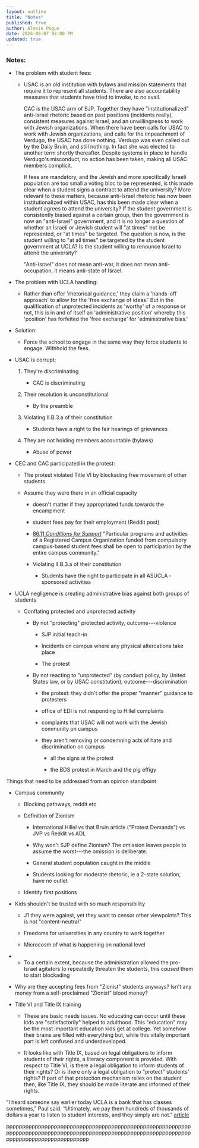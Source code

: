 ```yaml
---
layout: outline
title: "Notes"
published: true
author: Alexie Pogue
date: 2024-08-07 02:00 PM
updated: true
---
```



### Notes: 

- The problem with student fees:

	-	USAC is an old institution with bylaws and mission statements that require it to represent all students. There are also 	accountability measures that students have tried to invoke, to no avail.

		CAC is the USAC arm of SJP. Together they have "institutionalized" anti-Israel rhetoric based on past positions (incidents really), consistent measures against Israel, and an unwillingness to work with Jewish organizations. When there have been calls for USAC to work with Jewish organizations, and calls for the impeachment of Verdugo, the USAC has done nothing. Verdugo was even called out by the Daily Bruin, and still nothing. In fact she was elected to another term shortly thereafter. Despite systems in place to handle Verdugo's misconduct, no action has been taken, making all USAC members complicit. 

		If fees are mandatory, and the Jewish and more specifically Israeli population are too small a voting bloc to be represented, is this made clear when a student signs a contract to attend the university? More relevant to these matters, because anti-Israel rhetoric has now been institutionalized within USAC, has this been made clear when a student agrees to attend the university? If the student government is consistently biased against a certain group, then the government is now an "anti-Israel" government, and it is no longer a question of whether an Israeli or Jewish student will "at times" not be represented, or "at times" be targeted. The question is now, is the student willing to "at all times" be targeted by the student government at UCLA? Is the student willing to renounce Israel to attend the university? 

		"Anti-Israel" does not mean anti-war, it does not mean anti-occupation, it means anti-state of Israel. 

- The problem with UCLA handling: 

	- 	Rather than offer 'rhetorical guidance,' they claim a 'hands-off approach' to allow for the 'free exchange of ideas.' But 	  in the qualification of unprotected incidents as 'worthy' of a response or not, this is in and of itself an 					'administrative position' whereby this 'position' has forfeited the 'free exchange' for 'administrative bias.'

- Solution: 

	- Force the school to engage in the same way they force students to engage. Withhold the fees. 

- USAC is corrupt: 

	1. They're discriminating 

		- CAC is discriminating 

	2. Their resolution is unconstitutional 

		- By the preamble

	3. Violating II.B.3.a of their constitution

		- Students have a right to the fair hearings of grievances

	4. They are not holding members accountable (bylaws)

		- Abuse of power

- CEC and CAC participated in the protest:

	- The protest violated Title VI by blockading free movement of other students 

	- Assume they were there in an official capacity

		- doesn't matter if they appropriated funds towards the encampment

		- student fees pay for their employment (Reddit post)

		- [86.11 *Conditions for Support*](https://policy.ucop.edu/doc/2710528/PACAOS-80) "Particular
				programs and activities of a Registered Campus Organization funded from compulsory
				campus-based student fees shall be open to participation by the entire campus
				community."

		- Violating II.B.3.a of their constitution

			- Students have the right to participate in all ASUCLA - sponsored activities 

- UCLA negligence is creating administrative bias against both groups of students 

	- Conflating protected and unprotected activity 

		- By not "protecting" protected activity, outcome---violence

			- SJP initial teach-in 

			- Incidents on campus where any physical altercations take place

			- The protest

		- By not reacting to "unprotected" (by conduct policy, by United States law, or by USAC constitution), outcome---discrimination 

			- the protest: they didn't offer the proper "manner" guidance to protesters

			- office of EDI is not responding to Hillel complaints

			- complaints that USAC will not work with the Jewish community on campus 

			- they aren't removing or condemning acts of hate and discrimination on campus 

				- all the signs at the protest

				- the BDS protest in March and the pig effigy 


Things that need to be addressed from an opinion standpoint

- Campus community

	- Blocking pathways, reddit etc

	- Definition of Zionism

		- International Hillel vs that Bruin article ("Protest Demands") vs JVP vs Reddit vs ADL

		- Why won't SJP define Zionism? The omission leaves people to assume the worst---the omission is deliberate. 

		- General student population caught in the middle 

		- Students looking for moderate rhetoric, ie a 2-state solution, have no outlet

	- Identity first positions

- Kids shouldn't be trusted with so much responsibility

	- J1 they were against, yet they want to censor other viewpoints? This is not "content-neutral"

	- Freedoms for universities in any country to work together

	- Microcosm of what is happening on national level

- * To a certain extent, because the administration allowed the pro-Israel agitators to repeatedly threaten the students, this *caused* them to start blockading

- Why are they accepting fees from "Zionist" students anyways? Isn't any money from a self-proclaimed "Zionist" blood money? 

- Title VI and Title IX training

	- These are basic needs issues. No educating can occur until these kids are "satisfactorily" helped to adulthood. This "education" may be the most important education kids get at college. Yet somehow their brains are filled with everything but, while this vitally important part is left confused and underdeveloped. 

	- It looks like with Title IX, based on legal obligations to inform students of their rights, a literacy component is provided. With respect to Title VI, is there a legal obligation to inform students of their rights? Or is there only a legal obligation to "protect" students' rights? If part of that protection mechanism relies on the student then, like Title IX, they should be made literate and informed of their rights. 

“I heard someone say earlier today UCLA is a bank that has classes sometimes,” Paul said. “Ultimately, we pay them hundreds of thousands of dollars a year to listen to student interests, and they simply are not.” [article](https://dailybruin.com/2024/04/29/candidates-in-upcoming-usac-elections-participate-in-solidarity-encampment)


pppppppppppppppppppppppppppppppppppppppppppppppppppppppppppppppppppppppppppppppppppppppppppppppppppppppppppppppppppppppppppppppppppppppppppppp